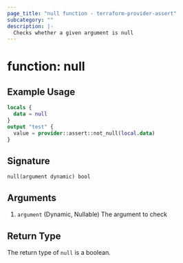 ```yaml
---
page_title: "null function - terraform-provider-assert"
subcategory: ""
description: |-
  Checks whether a given argument is null
---
```


# function: null



## Example Usage

```terraform
locals {
  data = null
}
output "test" {
  value = provider::assert::not_null(local.data)
}
```

## Signature

<!-- signature generated by tfplugindocs -->
```text
null(argument dynamic) bool
```

## Arguments

<!-- arguments generated by tfplugindocs -->
1. `argument` (Dynamic, Nullable) The argument to check


## Return Type

The return type of `null` is a boolean.
